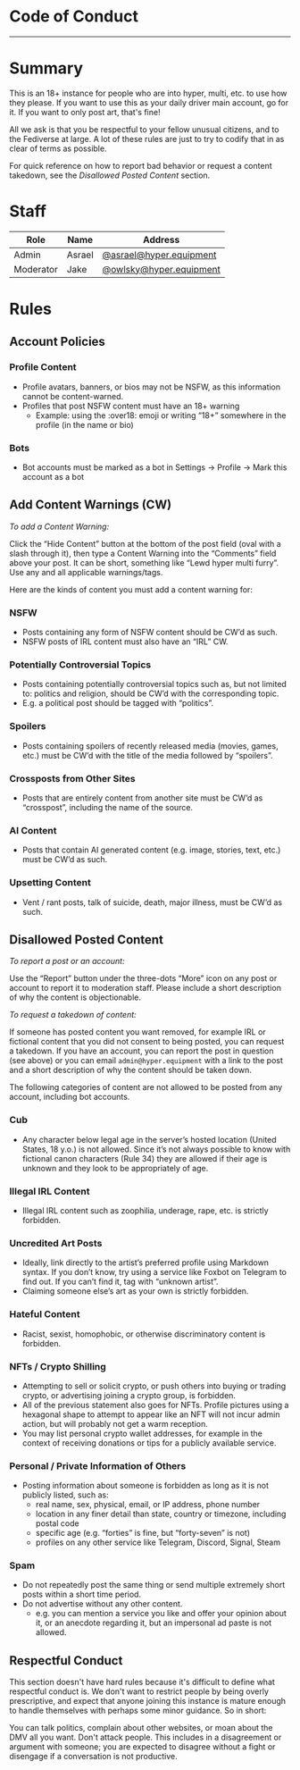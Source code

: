 # Code of Conduct

---

# Summary

This is an 18+ instance for people who are into hyper, multi, etc. to use how they please. If you want to use this as your daily driver main account, go for it. If you want to only post art, that's fine!

All we ask is that you be respectful to your fellow unusual citizens, and to the Fediverse at large. A lot of these rules are just to try to codify that in as clear of terms as possible.

For quick reference on how to report bad behavior or request a content takedown, see the *Disallowed Posted Content* section.

# Staff

| Role | Name | Address |
|---|---|---|
| Admin | Asrael | [@asrael@hyper.equipment](https://hyper.equipment/@asrael) |
| Moderator | Jake | [@owlsky@hyper.equipment](https://hyper.equipment/@owlsky) |
# Rules

## Account Policies

### Profile Content

 - Profile avatars, banners, or bios may not be NSFW, as this information cannot be content-warned.
 - Profiles that post NSFW content must have an 18+ warning
     - Example: using the :over18: emoji or writing “18+” somewhere in the profile (in the name or bio)
### Bots

 - Bot accounts must be marked as a bot in Settings → Profile → Mark this account as a bot

## **Add Content Warnings (CW)**

*To add a Content Warning:*

Click the “Hide Content” button at the bottom of the post field (oval with a slash through it), then type a Content Warning into the “Comments” field above your post. It can be short, something like “Lewd hyper multi furry”. Use any and all applicable warnings/tags.

Here are the kinds of content you must add a content warning for:

### NSFW

 - Posts containing any form of NSFW content should be CW’d as such.
 - NSFW posts of IRL content must also have an “IRL” CW.
### Potentially Controversial Topics

 - Posts containing potentially controversial topics such as, but not limited to: politics and religion, should be CW’d with the corresponding topic.
 - E.g. a political post should be tagged with “politics”.
### Spoilers 

 - Posts containing spoilers of recently released media (movies, games, etc.) must be CW’d with the title of the media followed by “spoilers”.
### Crossposts from Other Sites

 - Posts that are entirely content from another site must be CW’d as “crosspost”, including the name of the source.
### AI Content

 - Posts that contain AI generated content (e.g. image, stories, text, etc.) must be CW’d as such.
### Upsetting Content

 - Vent / rant posts, talk of suicide, death, major illness, must be CW’d as such.

## **Disallowed Posted Content**

*To report a post or an account:*

Use the “Report” button under the three-dots “More” icon on any post or account to report it to moderation staff. Please include a short description of why the content is objectionable.

*To request a takedown of content:*

If someone has posted content you want removed, for example IRL or fictional content that you did not consent to being posted, you can request a takedown. If you have an account, you can report the post in question (see above) or you can email `admin@hyper.equipment`  with a link to the post and a short description of why the content should be taken down.

The following categories of content are not allowed to be posted from any account, including bot accounts.

### Cub

 - Any character below legal age in the server’s hosted location (United States, 18 y.o.) is not allowed. Since it’s not always possible to know with fictional canon characters (Rule 34) they are allowed if their age is unknown and they look to be appropriately of age.
### Illegal IRL Content

 - Illegal IRL content such as zoophilia, underage, rape, etc. is strictly forbidden.
### Uncredited Art Posts

 - Ideally, link directly to the artist’s preferred profile using Markdown syntax. If you don’t know, try using a service like Foxbot on Telegram to find out. If you can’t find it, tag with “unknown artist”.
 - Claiming someone else’s art as your own is strictly forbidden.
### Hateful Content

 - Racist, sexist, homophobic, or otherwise discriminatory content is forbidden.
### NFTs / Crypto Shilling

 - Attempting to sell or solicit crypto, or push others into buying or trading crypto, or advertising joining a crypto group, is forbidden.
 - All of the previous statement also goes for NFTs. Profile pictures using a hexagonal shape to attempt to appear like an NFT will not incur admin action, but will probably not get a warm reception.
 - You may list personal crypto wallet addresses, for example in the context of receiving donations or tips for a publicly available service.
### Personal / Private Information of Others

 - Posting information about someone is forbidden as long as it is not publicly listed, such as:
     - real name, sex, physical, email, or IP address, phone number
     - location in any finer detail than state, country or timezone, including postal code
     - specific age (e.g. “forties” is fine, but “forty-seven” is not)
     - profiles on any other service like Telegram, Discord, Signal, Steam
### Spam

 - Do not repeatedly post the same thing or send multiple extremely short posts within a short time period.
 - Do not advertise without any other content.
     - e.g. you can mention a service you like and offer your opinion about it, or an anecdote regarding it, but an impersonal ad paste is not allowed.

## Respectful Conduct

This section doesn't have hard rules because it's difficult to define what respectful conduct is. We don't want to restrict people by being overly prescriptive, and expect that anyone joining this instance is mature enough to handle themselves with perhaps some minor guidance. So in short:

You can talk politics, complain about other websites, or moan about the DMV all you want. Don't attack people. This includes in a disagreement or argument with someone; you are expected to disagree without a fight or disengage if a conversation is not productive.
